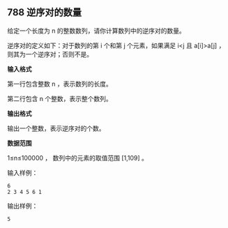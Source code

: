 ## 788 逆序对的数量
给定一个长度为 n
 的整数数列，请你计算数列中的逆序对的数量。

逆序对的定义如下：对于数列的第 i
 个和第 j
 个元素，如果满足 i<j
 且 a[i]>a[j]
，则其为一个逆序对；否则不是。

**输入格式**
  
第一行包含整数 n
，表示数列的长度。

第二行包含 n
 个整数，表示整个数列。

**输出格式**
  
输出一个整数，表示逆序对的个数。

**数据范围**
  
1≤n≤100000
，
数列中的元素的取值范围 [1,109]
。

输入样例：
```
6
2 3 4 5 6 1
```
输出样例：
```
5
```

